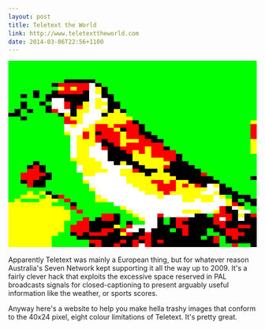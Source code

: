 ```yaml
---
layout: post
title: Teletext the World
link: http://www.teletexttheworld.com
date: 2014-03-06T22:56+1100
---
```


![](/public/images/teletext-the-world/bird.png)

Apparently Teletext was mainly a European thing, but for whatever reason
Australia's Seven Network kept supporting it all the way up to 2009. It's a
fairly clever hack that exploits the excessive space reserved in PAL broadcasts
signals for closed-captioning to present arguably useful information like the
weather, or sports scores.

Anyway here's a website to help you make hella trashy images that conform to the
40x24 pixel, eight colour limitations of Teletext. It's pretty great.
